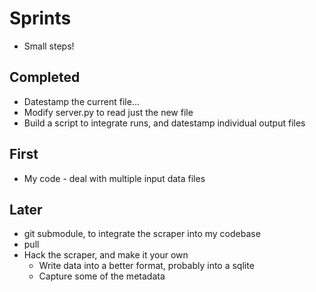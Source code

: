 # Sprints

* Small steps!

## Completed

* Datestamp the current file...
* Modify server.py to read just the new file
* Build a script to integrate runs, and datestamp individual output files

## First

* My code - deal with multiple input data files

## Later

* git submodule, to integrate the scraper into my codebase
* pull 
* Hack the scraper, and make it your own
    * Write data into a better format, probably into a sqlite
    * Capture some of the metadata
